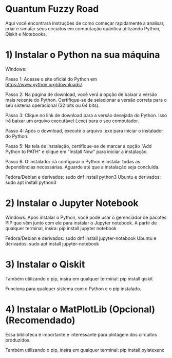 # Quantum Fuzzy Road

Aqui você encontrará instruções de como começar rapidamente a analisar, criar e simular seus circuitos em computação quântica utilizando Python, Qiskit e Notebooks. 

# 1) Instalar o Python na sua máquina

Windows: 

Passo 1: Acesse o site oficial do Python em https://www.python.org/downloads/.

Passo 2: Na página de download, você verá a opção de baixar a versão mais recente do Python. Certifique-se de selecionar a versão correta para o seu sistema operacional (32 bits ou 64 bits).

Passo 3: Clique no link de download para a versão desejada do Python. Isso irá baixar um arquivo executável (.exe) para o seu computador.

Passo 4: Após o download, execute o arquivo .exe para iniciar o instalador do Python.

Passo 5: Na tela de instalação, certifique-se de marcar a opção "Add Python to PATH" e clique em "Install Now" para iniciar a instalação.

Passo 6: O instalador irá configurar o Python e instalar todas as dependências necessárias. Aguarde até que a instalação seja concluída.

Fedora/Debian e derivados: sudo dnf install python3
Ubuntu e derivados: sudo apt install python3

# 2) Instalar o Jupyter Notebook

Windows: Após instalar o Python, você pode usar o gerenciador de pacotes PIP que vêm junto com ele para instalar o Jupyter notebook. A partir de qualquer terminal, insira: pip install jupyter notebook

Fedora/Debian e derivados: sudo dnf install jupyter-notebook
Ubuntu e derivados: sudo apt install jupyter-notebook

# 3) Instalar o Qiskit

Também utilizando o pip, insira em qualquer terminal: pip install qiskit

Funciona para qualquer sistema com o Python e o pip instalado.

# 4) Instalar o MatPlotLib (Opcional) (Recomendado)

Essa biblioteca é importante e interessante para plotagem dos circuitos produzidos.

Também utilizando o pip, insira em qualquer terminal: pip install pylatexenc








